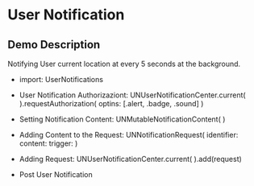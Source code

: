 # User Notification

## Demo Description
Notifying User current location at every 5 seconds at the background.

- import: UserNotifications

- User Notification Authorizaziont: UNUserNotificationCenter.current( ).requestAuthorization( optins: [.alert, .badge, .sound] )

- Setting Notification Content: UNMutableNotificationContent( )
- Adding Content to the Request: UNNotificationRequest( identifier: content: trigger: )
- Adding Request: UNUserNotificationCenter.current( ).add(request)

- Post User Notification 

